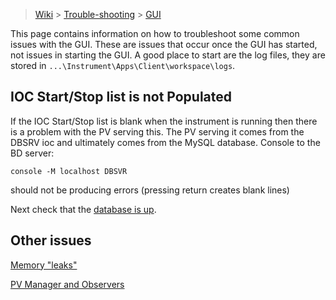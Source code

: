 > [Wiki](Home) > [Trouble-shooting](trouble-shooting-pages) > [GUI](GUI-Troubleshooting)

This page contains information on how to troubleshoot some common issues with the GUI. These are issues that occur once the GUI has started, not issues in starting the GUI. A good place to start are the log files, they are stored in `...\Instrument\Apps\Client\workspace\logs`.

## IOC Start/Stop list is not Populated

If the IOC Start/Stop list is blank when the instrument is running then there is a problem with the PV serving this. The PV serving it comes from the DBSRV ioc and ultimately comes from the MySQL database. Console to the BD server:

`console -M localhost DBSVR`

should not be producing errors (pressing return creates blank lines)

Next check that the [database is up](Database-Troubleshooting).

## Other issues

[Memory "leaks"](https://github.com/ISISComputingGroup/ibex_developers_manual/wiki/Debugging-memory-leaks-in-the-IBEX-GUI)

[PV Manager and Observers](PV-Manager-and-Observers-Logging)